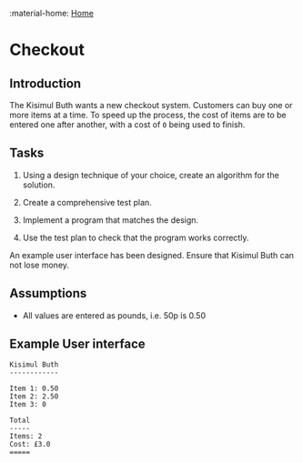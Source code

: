 :material-home: [Home](../SI/Retrival-Practice.md)
# Checkout

## Introduction

The Kisimul Buth wants a new checkout system.  Customers can buy one or more items at a time.  To speed up the process, the cost of items are to be entered one after another, with a cost of `0` being used to finish.


## Tasks

1. Using a design technique of your choice, create an algorithm for the solution.

2. Create a comprehensive test plan.

3. Implement a program that matches the design.

4. Use the test plan to check that the program works correctly.

An example user interface has been designed.  Ensure that Kisimul Buth can not lose money.


## Assumptions

* All values are entered as pounds, i.e. 50p is 0.50


## Example User interface

```
Kisimul Buth
------------

Item 1: 0.50
Item 2: 2.50
Item 3: 0

Total
-----
Items: 2
Cost: £3.0
=====
```

